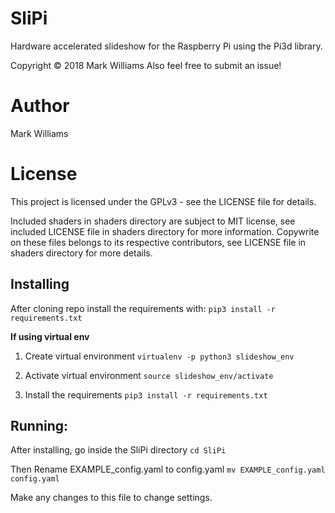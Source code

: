 # SliPi
Hardware accelerated slideshow for the Raspberry Pi using the Pi3d library.

Copyright © 2018 Mark Williams
Also feel free to submit an issue!

# Author
Mark Williams

# License

This project is licensed under the GPLv3 - see the LICENSE file for details.

Included shaders in shaders directory are subject to MIT license, see included LICENSE file
in shaders directory for more information. Copywrite on these files belongs to its respective
contributors, see LICENSE file in shaders directory for more details.

## Installing
After cloning repo install the requirements with:
`pip3 install -r requirements.txt`

**If using virtual env**
1. Create virtual environment
`virtualenv -p python3 slideshow_env`

2. Activate virtual environment
`source slideshow_env/activate`

3. Install the requirements
`pip3 install -r requirements.txt`


## Running:
After installing, go inside the SliPi directory
`cd SliPi`

Then Rename EXAMPLE_config.yaml to config.yaml
`mv EXAMPLE_config.yaml config.yaml`

Make any changes to this file to change settings.
